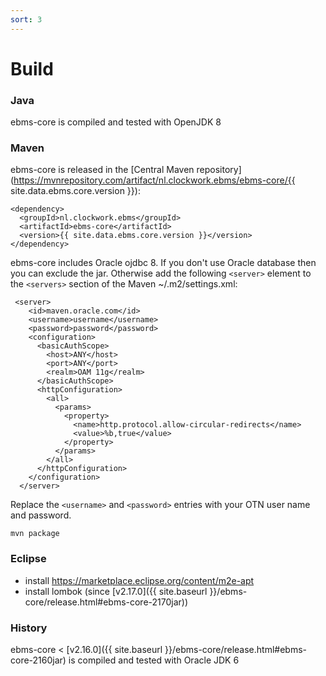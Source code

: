 ```yaml
---
sort: 3
---
```


# Build

### Java
ebms-core is compiled and tested with OpenJDK 8  

### Maven
ebms-core is released in the [Central Maven repository](https://mvnrepository.com/artifact/nl.clockwork.ebms/ebms-core/{{ site.data.ebms.core.version }}):
```
<dependency>
  <groupId>nl.clockwork.ebms</groupId>
  <artifactId>ebms-core</artifactId>
  <version>{{ site.data.ebms.core.version }}</version>
</dependency>
```
ebms-core includes Oracle ojdbc 8. If you don't use Oracle database then you can exclude the jar. Otherwise add the following `<server>` element to the `<servers>` section of the Maven ~/.m2/settings.xml:
```
 <server>
    <id>maven.oracle.com</id>
    <username>username</username>
    <password>password</password>
    <configuration>
      <basicAuthScope>
        <host>ANY</host>
        <port>ANY</port>
        <realm>OAM 11g</realm>
      </basicAuthScope>
      <httpConfiguration>
        <all>
          <params>
            <property>
              <name>http.protocol.allow-circular-redirects</name>
              <value>%b,true</value>
            </property>
          </params>
        </all>
      </httpConfiguration>
    </configuration>
  </server>
```
Replace the `<username>` and `<password>` entries with your OTN user name and password.
```
mvn package
```
### Eclipse
- install https://marketplace.eclipse.org/content/m2e-apt
- install lombok (since [v2.17.0]({{ site.baseurl }}/ebms-core/release.html#ebms-core-2170jar))

### History
ebms-core < [v2.16.0]({{ site.baseurl }}/ebms-core/release.html#ebms-core-2160jar) is compiled and tested with Oracle JDK 6
